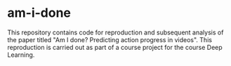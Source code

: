 # am-i-done
This repository contains code for reproduction and subsequent analysis of the paper titled "Am I done? Predicting action progress in videos". This reproduction is carried out as part of a course project for the course Deep Learning.
